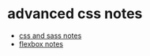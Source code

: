 # advanced css notes

- [css and sass notes](https://github.com/hungrypc/advanced-css-course/blob/master/Natours/Natours-notes.md)
- [flexbox notes](https://github.com/hungrypc/advanced-css-course/blob/master/Trillo/Trillo-notes.md)